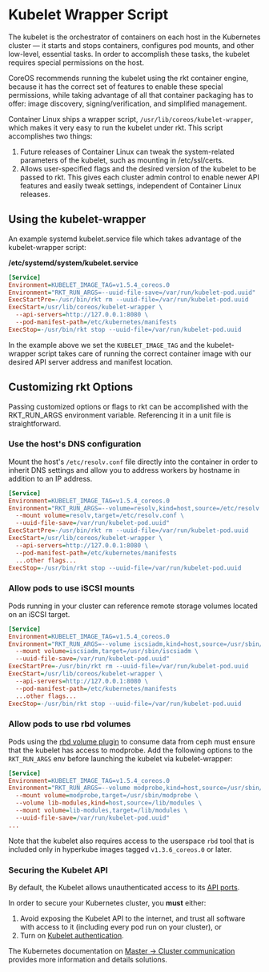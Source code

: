 # Kubelet Wrapper Script

The kubelet is the orchestrator of containers on each host in the Kubernetes cluster — it starts and stops containers, configures pod mounts, and other low-level, essential tasks. In order to accomplish these tasks, the kubelet requires special permissions on the host.

CoreOS recommends running the kubelet using the rkt container engine, because it has the correct set of features to enable these special permissions, while taking advantage of all that container packaging has to offer: image discovery, signing/verification, and simplified management.

Container Linux ships a wrapper script, `/usr/lib/coreos/kubelet-wrapper`, which makes it very easy to run the kubelet under rkt. This script accomplishes two things:

1. Future releases of Container Linux can tweak the system-related parameters of the kubelet, such as mounting in /etc/ssl/certs.
1. Allows user-specified flags and the desired version of the kubelet to be passed to rkt. This gives each cluster admin control to enable newer API features and easily tweak settings, independent of Container Linux releases.

## Using the kubelet-wrapper

An example systemd kubelet.service file which takes advantage of the kubelet-wrapper script:

**/etc/systemd/system/kubelet.service**

```ini
[Service]
Environment=KUBELET_IMAGE_TAG=v1.5.4_coreos.0
Environment="RKT_RUN_ARGS=--uuid-file-save=/var/run/kubelet-pod.uuid"
ExecStartPre=-/usr/bin/rkt rm --uuid-file=/var/run/kubelet-pod.uuid
ExecStart=/usr/lib/coreos/kubelet-wrapper \
  --api-servers=http://127.0.0.1:8080 \
  --pod-manifest-path=/etc/kubernetes/manifests
ExecStop=-/usr/bin/rkt stop --uuid-file=/var/run/kubelet-pod.uuid
```

In the example above we set the `KUBELET_IMAGE_TAG` and the kubelet-wrapper script takes care of running the correct container image with our desired API server address and manifest location.

## Customizing rkt Options

Passing customized options or flags to rkt can be accomplished with the RKT_RUN_ARGS environment variable. Referencing it in a unit file is straightforward.

### Use the host's DNS configuration

Mount the host's `/etc/resolv.conf` file directly into the container in order to inherit DNS settings and allow you to address workers by hostname in addition to an IP address.

```ini
[Service]
Environment=KUBELET_IMAGE_TAG=v1.5.4_coreos.0
Environment="RKT_RUN_ARGS=--volume=resolv,kind=host,source=/etc/resolv.conf \
  --mount volume=resolv,target=/etc/resolv.conf \
  --uuid-file-save=/var/run/kubelet-pod.uuid"
ExecStartPre=-/usr/bin/rkt rm --uuid-file=/var/run/kubelet-pod.uuid
ExecStart=/usr/lib/coreos/kubelet-wrapper \
  --api-servers=http://127.0.0.1:8080 \
  --pod-manifest-path=/etc/kubernetes/manifests
  ...other flags...
ExecStop=-/usr/bin/rkt stop --uuid-file=/var/run/kubelet-pod.uuid
```

### Allow pods to use iSCSI mounts

Pods running in your cluster can reference remote storage volumes located on an iSCSI target.

```ini
[Service]
Environment=KUBELET_IMAGE_TAG=v1.5.4_coreos.0
Environment="RKT_RUN_ARGS=--volume iscsiadm,kind=host,source=/usr/sbin/iscsiadm \
  --mount volume=iscsiadm,target=/usr/sbin/iscsiadm \
  --uuid-file-save=/var/run/kubelet-pod.uuid"
ExecStartPre=-/usr/bin/rkt rm --uuid-file=/var/run/kubelet-pod.uuid
ExecStart=/usr/lib/coreos/kubelet-wrapper \
  --api-servers=http://127.0.0.1:8080 \
  --pod-manifest-path=/etc/kubernetes/manifests
  ...other flags...
ExecStop=-/usr/bin/rkt stop --uuid-file=/var/run/kubelet-pod.uuid
```

### Allow pods to use rbd volumes

Pods using the [rbd volume plugin][rbd-example] to consume data from ceph must ensure that the kubelet has access to modprobe. Add the following options to the `RKT_RUN_ARGS` env before launching the kubelet via kubelet-wrapper:

```ini
[Service]
Environment=KUBELET_IMAGE_TAG=v1.5.4_coreos.0
Environment="RKT_RUN_ARGS=--volume modprobe,kind=host,source=/usr/sbin/modprobe \
  --mount volume=modprobe,target=/usr/sbin/modprobe \
  --volume lib-modules,kind=host,source=/lib/modules \
  --mount volume=lib-modules,target=/lib/modules \
  --uuid-file-save=/var/run/kubelet-pod.uuid"
...
```

Note that the kubelet also requires access to the userspace `rbd` tool that is included only in hyperkube images tagged `v1.3.6_coreos.0` or later.

### Securing the Kubelet API

By default, the Kubelet allows unauthenticated access to its [API ports][kubernetes-ports].

In order to secure your Kubernetes cluster, you **must** either:

1. Avoid exposing the Kubelet API to the internet, and trust all software with access to it (including every pod run on your cluster), or
2. Turn on [Kubelet authentication][kubelet-authn-authz].

The Kubernetes documentation on [Master -> Cluster communication][master-cluster-communication] provides more information and details solutions.

[#2141]: https://github.com/coreos/rkt/issues/2141
[rbd-example]: https://github.com/kubernetes/kubernetes/tree/master/examples/volumes/rbd
[kubernetes-ports]: https://github.com/kubernetes/kubernetes/tree/master/examples/volumes/rbd
[kubelet-authn-authz]: https://kubernetes.io/docs/admin/kubelet-authentication-authorization/ 
[master-cluster-communication]: https://kubernetes.io/docs/admin/master-node-communication/#master---cluster

